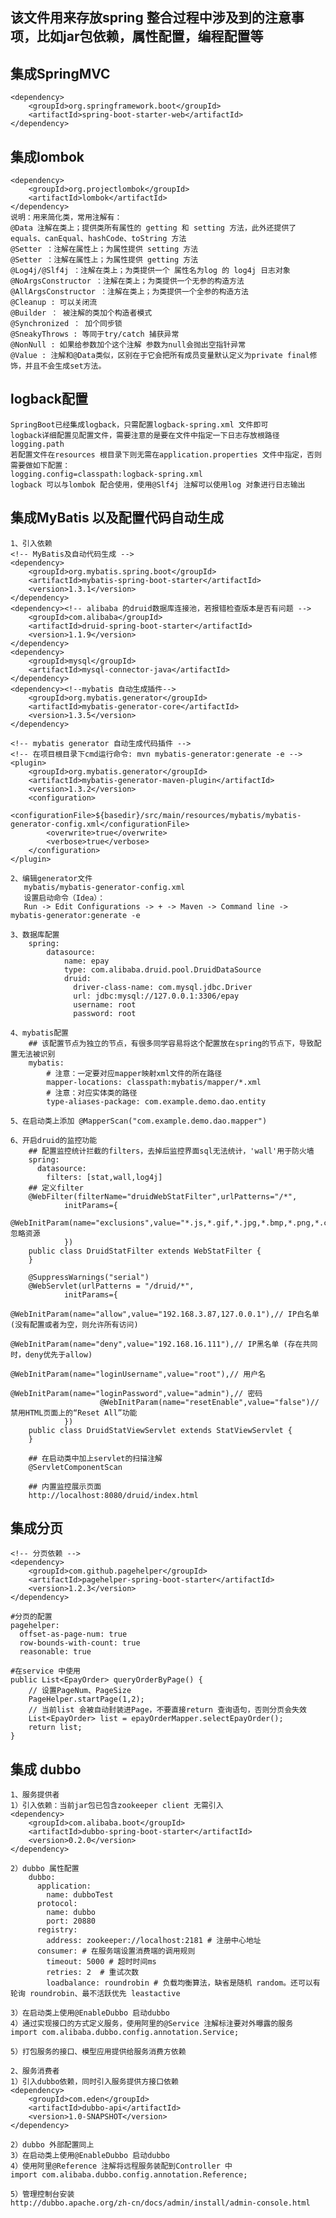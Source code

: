 ## 该文件用来存放spring 整合过程中涉及到的注意事项，比如jar包依赖，属性配置，编程配置等

## 集成SpringMVC
    <dependency>
        <groupId>org.springframework.boot</groupId>
        <artifactId>spring-boot-starter-web</artifactId>
    </dependency>


## 集成lombok
    <dependency>
        <groupId>org.projectlombok</groupId>
        <artifactId>lombok</artifactId>
    </dependency>
    说明：用来简化类，常用注解有：
    @Data 注解在类上；提供类所有属性的 getting 和 setting 方法，此外还提供了equals、canEqual、hashCode、toString 方法
    @Setter ：注解在属性上；为属性提供 setting 方法
    @Setter ：注解在属性上；为属性提供 getting 方法
    @Log4j/@Slf4j ：注解在类上；为类提供一个 属性名为log 的 log4j 日志对象
    @NoArgsConstructor ：注解在类上；为类提供一个无参的构造方法
    @AllArgsConstructor ：注解在类上；为类提供一个全参的构造方法
    @Cleanup : 可以关闭流
    @Builder ： 被注解的类加个构造者模式
    @Synchronized ： 加个同步锁
    @SneakyThrows : 等同于try/catch 捕获异常
    @NonNull : 如果给参数加个这个注解 参数为null会抛出空指针异常
    @Value : 注解和@Data类似，区别在于它会把所有成员变量默认定义为private final修饰，并且不会生成set方法。


## logback配置
    SpringBoot已经集成logback，只需配置logback-spring.xml 文件即可
    logback详细配置见配置文件，需要注意的是要在文件中指定一下日志存放根路径logging.path
    若配置文件在resources 根目录下则无需在application.properties 文件中指定，否则需要做如下配置：
    logging.config=classpath:logback-spring.xml
    logback 可以与lombok 配合使用，使用@Slf4j 注解可以使用log 对象进行日志输出


## 集成MyBatis 以及配置代码自动生成
    1、引入依赖
    <!-- MyBatis及自动代码生成 -->
    <dependency>
        <groupId>org.mybatis.spring.boot</groupId>
        <artifactId>mybatis-spring-boot-starter</artifactId>
        <version>1.3.1</version>
    </dependency>
    <dependency><!-- alibaba 的druid数据库连接池，若报错检查版本是否有问题 -->
        <groupId>com.alibaba</groupId>
        <artifactId>druid-spring-boot-starter</artifactId>
        <version>1.1.9</version>
    </dependency>
    <dependency>
        <groupId>mysql</groupId>
        <artifactId>mysql-connector-java</artifactId>
    </dependency>
    <dependency><!--mybatis 自动生成插件-->
        <groupId>org.mybatis.generator</groupId>
        <artifactId>mybatis-generator-core</artifactId>
        <version>1.3.5</version>
    </dependency>

    <!-- mybatis generator 自动生成代码插件 -->
    <!-- 在项目根目录下cmd运行命令: mvn mybatis-generator:generate -e -->
    <plugin>
        <groupId>org.mybatis.generator</groupId>
        <artifactId>mybatis-generator-maven-plugin</artifactId>
        <version>1.3.2</version>
        <configuration>
            <configurationFile>${basedir}/src/main/resources/mybatis/mybatis-generator-config.xml</configurationFile>
            <overwrite>true</overwrite>
            <verbose>true</verbose>
        </configuration>
    </plugin>

    2、编辑generator文件
       mybatis/mybatis-generator-config.xml
       设置启动命令（Idea）：
       Run -> Edit Configurations -> + -> Maven -> Command line -> mybatis-generator:generate -e

    3、数据库配置
        spring:
            datasource:
                name: epay
                type: com.alibaba.druid.pool.DruidDataSource
                druid:
                  driver-class-name: com.mysql.jdbc.Driver
                  url: jdbc:mysql://127.0.0.1:3306/epay
                  username: root
                  password: root

    4、mybatis配置
        ## 该配置节点为独立的节点，有很多同学容易将这个配置放在spring的节点下，导致配置无法被识别
        mybatis:
            # 注意：一定要对应mapper映射xml文件的所在路径
            mapper-locations: classpath:mybatis/mapper/*.xml
            # 注意：对应实体类的路径
            type-aliases-package: com.example.demo.dao.entity

    5、在启动类上添加 @MapperScan("com.example.demo.dao.mapper")
    
    6、开启druid的监控功能
        ## 配置监控统计拦截的filters，去掉后监控界面sql无法统计，'wall'用于防火墙
        spring:
          datasource:
            filters: [stat,wall,log4j]
        ## 定义filter
        @WebFilter(filterName="druidWebStatFilter",urlPatterns="/*",
                initParams={
                        @WebInitParam(name="exclusions",value="*.js,*.gif,*.jpg,*.bmp,*.png,*.css,*.ico,/druid/*")// 忽略资源
                })
        public class DruidStatFilter extends WebStatFilter {
        }
        
        @SuppressWarnings("serial")
        @WebServlet(urlPatterns = "/druid/*",
                initParams={
                        @WebInitParam(name="allow",value="192.168.3.87,127.0.0.1"),// IP白名单 (没有配置或者为空，则允许所有访问)
                        @WebInitParam(name="deny",value="192.168.16.111"),// IP黑名单 (存在共同时，deny优先于allow)
                        @WebInitParam(name="loginUsername",value="root"),// 用户名
                        @WebInitParam(name="loginPassword",value="admin"),// 密码
                        @WebInitParam(name="resetEnable",value="false")// 禁用HTML页面上的“Reset All”功能
                })
        public class DruidStatViewServlet extends StatViewServlet {
        }
        
        ## 在启动类中加上servlet的扫描注解
        @ServletComponentScan
        
        ## 内置监控展示页面
        http://localhost:8080/druid/index.html
        
    
## 集成分页
    <!-- 分页依赖 -->
    <dependency>
        <groupId>com.github.pagehelper</groupId>
        <artifactId>pagehelper-spring-boot-starter</artifactId>
        <version>1.2.3</version>
    </dependency>
    
    #分页的配置
    pagehelper:
      offset-as-page-num: true
      row-bounds-with-count: true
      reasonable: true
      
    #在service 中使用
    public List<EpayOrder> queryOrderByPage() {
        // 设置PageNum、PageSize
        PageHelper.startPage(1,2);
        // 当前list 会被自动封装进Page，不要直接return 查询语句，否则分页会失效
        List<EpayOrder> list = epayOrderMapper.selectEpayOrder();
        return list;
    }
    
## 集成 dubbo
    1、服务提供者
    1）引入依赖：当前jar包已包含zookeeper client 无需引入
    <dependency>
    	<groupId>com.alibaba.boot</groupId>
    	<artifactId>dubbo-spring-boot-starter</artifactId>
    	<version>0.2.0</version>
    </dependency>
    
    2）dubbo 属性配置
        dubbo:
          application:
            name: dubboTest
          protocol:
            name: dubbo
            port: 20880
          registry:
            address: zookeeper://localhost:2181 # 注册中心地址
          consumer: # 在服务端设置消费端的调用规则
            timeout: 5000 # 超时时间ms
            retries: 2  # 重试次数
            loadbalance: roundrobin # 负载均衡算法，缺省是随机 random。还可以有轮询 roundrobin、最不活跃优先 leastactive
    
    3）在启动类上使用@EnableDubbo 启动dubbo
    4）通过实现接口的方式定义服务，使用阿里的@Service 注解标注要对外曝露的服务
    import com.alibaba.dubbo.config.annotation.Service;
    
    5）打包服务的接口、模型应用提供给服务消费方依赖
    
    2、服务消费者
    1）引入dubbo依赖，同时引入服务提供方接口依赖
    <dependency>
    	<groupId>com.eden</groupId>
    	<artifactId>dubbo-api</artifactId>
    	<version>1.0-SNAPSHOT</version>
    </dependency>
    
    2）dubbo 外部配置同上
    3）在启动类上使用@EnableDubbo 启动dubbo
    4）使用阿里@Reference 注解将远程服务装配到Controller 中
    import com.alibaba.dubbo.config.annotation.Reference;
    
    5）管理控制台安装
    http://dubbo.apache.org/zh-cn/docs/admin/install/admin-console.html
